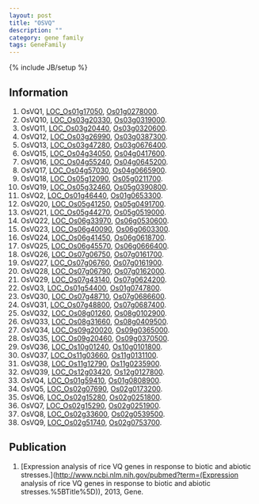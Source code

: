 ```yaml
---
layout: post
title: "OSVQ"
description: ""
category: gene family
tags: GeneFamily
---
```

{% include JB/setup %}

## Information
1. OsVQ1, [LOC_Os01g17050](http://rice.plantbiology.msu.edu/cgi-bin/ORF_infopage.cgi?orf=LOC_Os01g17050), [Os01g0278000](http://rapdb.dna.affrc.go.jp/viewer/gbrowse_details/irgsp1?name=Os01g0278000).
2. OsVQ10, [LOC_Os03g20330](http://rice.plantbiology.msu.edu/cgi-bin/ORF_infopage.cgi?orf=LOC_Os03g20330), [Os03g0319000](http://rapdb.dna.affrc.go.jp/viewer/gbrowse_details/irgsp1?name=Os03g0319000).
3. OsVQ11, [LOC_Os03g20440](http://rice.plantbiology.msu.edu/cgi-bin/ORF_infopage.cgi?orf=LOC_Os03g20440), [Os03g0320600](http://rapdb.dna.affrc.go.jp/viewer/gbrowse_details/irgsp1?name=Os03g0320600).
4. OsVQ12, [LOC_Os03g26990](http://rice.plantbiology.msu.edu/cgi-bin/ORF_infopage.cgi?orf=LOC_Os03g26990), [Os03g0387300](http://rapdb.dna.affrc.go.jp/viewer/gbrowse_details/irgsp1?name=Os03g0387300).
5. OsVQ13, [LOC_Os03g47280](http://rice.plantbiology.msu.edu/cgi-bin/ORF_infopage.cgi?orf=LOC_Os03g47280), [Os03g0676400](http://rapdb.dna.affrc.go.jp/viewer/gbrowse_details/irgsp1?name=Os03g0676400).
6. OsVQ15, [LOC_Os04g34050](http://rice.plantbiology.msu.edu/cgi-bin/ORF_infopage.cgi?orf=LOC_Os04g34050), [Os04g0417600](http://rapdb.dna.affrc.go.jp/viewer/gbrowse_details/irgsp1?name=Os04g0417600).
7. OsVQ16, [LOC_Os04g55240](http://rice.plantbiology.msu.edu/cgi-bin/ORF_infopage.cgi?orf=LOC_Os04g55240), [Os04g0645200](http://rapdb.dna.affrc.go.jp/viewer/gbrowse_details/irgsp1?name=Os04g0645200).
8. OsVQ17, [LOC_Os04g57030](http://rice.plantbiology.msu.edu/cgi-bin/ORF_infopage.cgi?orf=LOC_Os04g57030), [Os04g0665900](http://rapdb.dna.affrc.go.jp/viewer/gbrowse_details/irgsp1?name=Os04g0665900).
9. OsVQ18, [LOC_Os05g12090](http://rice.plantbiology.msu.edu/cgi-bin/ORF_infopage.cgi?orf=LOC_Os05g12090), [Os05g0211700](http://rapdb.dna.affrc.go.jp/viewer/gbrowse_details/irgsp1?name=Os05g0211700).
10. OsVQ19, [LOC_Os05g32460](http://rice.plantbiology.msu.edu/cgi-bin/ORF_infopage.cgi?orf=LOC_Os05g32460), [Os05g0390800](http://rapdb.dna.affrc.go.jp/viewer/gbrowse_details/irgsp1?name=Os05g0390800).
11. OsVQ2, [LOC_Os01g46440](http://rice.plantbiology.msu.edu/cgi-bin/ORF_infopage.cgi?orf=LOC_Os01g46440), [Os01g0653300](http://rapdb.dna.affrc.go.jp/viewer/gbrowse_details/irgsp1?name=Os01g0653300).
12. OsVQ20, [LOC_Os05g41250](http://rice.plantbiology.msu.edu/cgi-bin/ORF_infopage.cgi?orf=LOC_Os05g41250), [Os05g0491700](http://rapdb.dna.affrc.go.jp/viewer/gbrowse_details/irgsp1?name=Os05g0491700).
13. OsVQ21, [LOC_Os05g44270](http://rice.plantbiology.msu.edu/cgi-bin/ORF_infopage.cgi?orf=LOC_Os05g44270), [Os05g0519000](http://rapdb.dna.affrc.go.jp/viewer/gbrowse_details/irgsp1?name=Os05g0519000).
14. OsVQ22, [LOC_Os06g33970](http://rice.plantbiology.msu.edu/cgi-bin/ORF_infopage.cgi?orf=LOC_Os06g33970), [Os06g0530600](http://rapdb.dna.affrc.go.jp/viewer/gbrowse_details/irgsp1?name=Os06g0530600).
15. OsVQ23, [LOC_Os06g40090](http://rice.plantbiology.msu.edu/cgi-bin/ORF_infopage.cgi?orf=LOC_Os06g40090), [Os06g0603300](http://rapdb.dna.affrc.go.jp/viewer/gbrowse_details/irgsp1?name=Os06g0603300).
16. OsVQ24, [LOC_Os06g41450](http://rice.plantbiology.msu.edu/cgi-bin/ORF_infopage.cgi?orf=LOC_Os06g41450), [Os06g0618700](http://rapdb.dna.affrc.go.jp/viewer/gbrowse_details/irgsp1?name=Os06g0618700).
17. OsVQ25, [LOC_Os06g45570](http://rice.plantbiology.msu.edu/cgi-bin/ORF_infopage.cgi?orf=LOC_Os06g45570), [Os06g0666400](http://rapdb.dna.affrc.go.jp/viewer/gbrowse_details/irgsp1?name=Os06g0666400).
18. OsVQ26, [LOC_Os07g06750](http://rice.plantbiology.msu.edu/cgi-bin/ORF_infopage.cgi?orf=LOC_Os07g06750), [Os07g0161700](http://rapdb.dna.affrc.go.jp/viewer/gbrowse_details/irgsp1?name=Os07g0161700).
19. OsVQ27, [LOC_Os07g06760](http://rice.plantbiology.msu.edu/cgi-bin/ORF_infopage.cgi?orf=LOC_Os07g06760), [Os07g0161900](http://rapdb.dna.affrc.go.jp/viewer/gbrowse_details/irgsp1?name=Os07g0161900).
20. OsVQ28, [LOC_Os07g06790](http://rice.plantbiology.msu.edu/cgi-bin/ORF_infopage.cgi?orf=LOC_Os07g06790), [Os07g0162000](http://rapdb.dna.affrc.go.jp/viewer/gbrowse_details/irgsp1?name=Os07g0162000).
21. OsVQ29, [LOC_Os07g43140](http://rice.plantbiology.msu.edu/cgi-bin/ORF_infopage.cgi?orf=LOC_Os07g43140), [Os07g0624200](http://rapdb.dna.affrc.go.jp/viewer/gbrowse_details/irgsp1?name=Os07g0624200).
22. OsVQ3, [LOC_Os01g54400](http://rice.plantbiology.msu.edu/cgi-bin/ORF_infopage.cgi?orf=LOC_Os01g54400), [Os01g0747800](http://rapdb.dna.affrc.go.jp/viewer/gbrowse_details/irgsp1?name=Os01g0747800).
23. OsVQ30, [LOC_Os07g48710](http://rice.plantbiology.msu.edu/cgi-bin/ORF_infopage.cgi?orf=LOC_Os07g48710), [Os07g0686600](http://rapdb.dna.affrc.go.jp/viewer/gbrowse_details/irgsp1?name=Os07g0686600).
24. OsVQ31, [LOC_Os07g48800](http://rice.plantbiology.msu.edu/cgi-bin/ORF_infopage.cgi?orf=LOC_Os07g48800), [Os07g0687400](http://rapdb.dna.affrc.go.jp/viewer/gbrowse_details/irgsp1?name=Os07g0687400).
25. OsVQ32, [LOC_Os08g01260](http://rice.plantbiology.msu.edu/cgi-bin/ORF_infopage.cgi?orf=LOC_Os08g01260), [Os08g0102900](http://rapdb.dna.affrc.go.jp/viewer/gbrowse_details/irgsp1?name=Os08g0102900).
26. OsVQ33, [LOC_Os08g31660](http://rice.plantbiology.msu.edu/cgi-bin/ORF_infopage.cgi?orf=LOC_Os08g31660), [Os08g0409500](http://rapdb.dna.affrc.go.jp/viewer/gbrowse_details/irgsp1?name=Os08g0409500).
27. OsVQ34, [LOC_Os09g20020](http://rice.plantbiology.msu.edu/cgi-bin/ORF_infopage.cgi?orf=LOC_Os09g20020), [Os09g0365000](http://rapdb.dna.affrc.go.jp/viewer/gbrowse_details/irgsp1?name=Os09g0365000).
28. OsVQ35, [LOC_Os09g20460](http://rice.plantbiology.msu.edu/cgi-bin/ORF_infopage.cgi?orf=LOC_Os09g20460), [Os09g0370500](http://rapdb.dna.affrc.go.jp/viewer/gbrowse_details/irgsp1?name=Os09g0370500).
29. OsVQ36, [LOC_Os10g01240](http://rice.plantbiology.msu.edu/cgi-bin/ORF_infopage.cgi?orf=LOC_Os10g01240), [Os10g0101800](http://rapdb.dna.affrc.go.jp/viewer/gbrowse_details/irgsp1?name=Os10g0101800).
30. OsVQ37, [LOC_Os11g03660](http://rice.plantbiology.msu.edu/cgi-bin/ORF_infopage.cgi?orf=LOC_Os11g03660), [Os11g0131100](http://rapdb.dna.affrc.go.jp/viewer/gbrowse_details/irgsp1?name=Os11g0131100).
31. OsVQ38, [LOC_Os11g12790](http://rice.plantbiology.msu.edu/cgi-bin/ORF_infopage.cgi?orf=LOC_Os11g12790), [Os11g0235900](http://rapdb.dna.affrc.go.jp/viewer/gbrowse_details/irgsp1?name=Os11g0235900).
32. OsVQ39, [LOC_Os12g03420](http://rice.plantbiology.msu.edu/cgi-bin/ORF_infopage.cgi?orf=LOC_Os12g03420), [Os12g0127800](http://rapdb.dna.affrc.go.jp/viewer/gbrowse_details/irgsp1?name=Os12g0127800).
33. OsVQ4, [LOC_Os01g59410](http://rice.plantbiology.msu.edu/cgi-bin/ORF_infopage.cgi?orf=LOC_Os01g59410), [Os01g0808900](http://rapdb.dna.affrc.go.jp/viewer/gbrowse_details/irgsp1?name=Os01g0808900).
34. OsVQ5, [LOC_Os02g07690](http://rice.plantbiology.msu.edu/cgi-bin/ORF_infopage.cgi?orf=LOC_Os02g07690), [Os02g0173200](http://rapdb.dna.affrc.go.jp/viewer/gbrowse_details/irgsp1?name=Os02g0173200).
35. OsVQ6, [LOC_Os02g15280](http://rice.plantbiology.msu.edu/cgi-bin/ORF_infopage.cgi?orf=LOC_Os02g15280), [Os02g0251800](http://rapdb.dna.affrc.go.jp/viewer/gbrowse_details/irgsp1?name=Os02g0251800).
36. OsVQ7, [LOC_Os02g15290](http://rice.plantbiology.msu.edu/cgi-bin/ORF_infopage.cgi?orf=LOC_Os02g15290), [Os02g0251900](http://rapdb.dna.affrc.go.jp/viewer/gbrowse_details/irgsp1?name=Os02g0251900).
37. OsVQ8, [LOC_Os02g33600](http://rice.plantbiology.msu.edu/cgi-bin/ORF_infopage.cgi?orf=LOC_Os02g33600), [Os02g0539500](http://rapdb.dna.affrc.go.jp/viewer/gbrowse_details/irgsp1?name=Os02g0539500).
38. OsVQ9, [LOC_Os02g51740](http://rice.plantbiology.msu.edu/cgi-bin/ORF_infopage.cgi?orf=LOC_Os02g51740), [Os02g0753700](http://rapdb.dna.affrc.go.jp/viewer/gbrowse_details/irgsp1?name=Os02g0753700).

## Publication
1. [Expression analysis of rice VQ genes in response to biotic and abiotic stresses.](http://www.ncbi.nlm.nih.gov/pubmed?term=(Expression analysis of rice VQ genes in response to biotic and abiotic stresses.%5BTitle%5D)), 2013, Gene.


